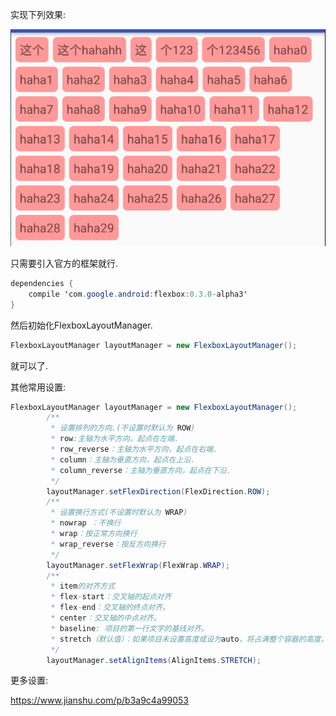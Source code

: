 实现下列效果:

 ![1](1.png)

只需要引入官方的框架就行.

~~~~java
dependencies {
    compile 'com.google.android:flexbox:0.3.0-alpha3'
}
~~~~

然后初始化FlexboxLayoutManager.

~~~~java
FlexboxLayoutManager layoutManager = new FlexboxLayoutManager();
~~~~

就可以了.

其他常用设置:

~~~~java
FlexboxLayoutManager layoutManager = new FlexboxLayoutManager();
        /**
         * 设置排列的方向.(不设置时默认为 ROW)
         * row:主轴为水平方向，起点在左端.
         * row_reverse：主轴为水平方向，起点在右端.
         * column：主轴为垂直方向，起点在上沿.
         * column_reverse：主轴为垂直方向，起点在下沿.
         */
        layoutManager.setFlexDirection(FlexDirection.ROW);
        /**
         * 设置换行方式(不设置时默认为 WRAP)
         * nowrap ：不换行
         * wrap：按正常方向换行
         * wrap_reverse：按反方向换行
         */
        layoutManager.setFlexWrap(FlexWrap.WRAP);
        /**
         * item的对齐方式
         * flex-start：交叉轴的起点对齐
         * flex-end：交叉轴的终点对齐。
         * center：交叉轴的中点对齐。
         * baseline: 项目的第一行文字的基线对齐。
         * stretch（默认值）：如果项目未设置高度或设为auto，将占满整个容器的高度。
         */
        layoutManager.setAlignItems(AlignItems.STRETCH);
~~~~

更多设置:

https://www.jianshu.com/p/b3a9c4a99053